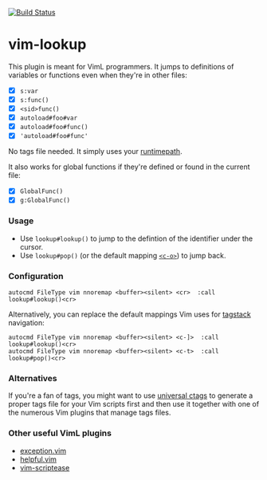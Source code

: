 [![Build Status](https://travis-ci.org/mhinz/vim-lookup.svg?branch=master)](https://travis-ci.org/mhinz/vim-lookup)

# vim-lookup

This plugin is meant for VimL programmers. It jumps to definitions of variables
or functions even when they're in other files:

- [x] `s:var`
- [x] `s:func()`
- [x] `<sid>func()`
- [x] `autoload#foo#var`
- [x] `autoload#foo#func()`
- [x] `'autoload#foo#func'`

No tags file needed. It simply uses your
[runtimepath](https://neovim.io/doc/user/options.html#'rtp').

It also works for global functions if they're defined or found in the current
file:

- [x] `GlobalFunc()`
- [x] `g:GlobalFunc()`

### Usage

- Use `lookup#lookup()` to jump to the defintion of the identifier under the
  cursor.
- Use `lookup#pop()` (or the default mapping
  [`<c-o>`](https://github.com/mhinz/vim-galore/#changelist-jumplist)) to jump
  back.

### Configuration

```viml
autocmd FileType vim nnoremap <buffer><silent> <cr>  :call lookup#lookup()<cr>
```

Alternatively, you can replace the default mappings Vim uses for
[tagstack](https://neovim.io/doc/user/tagsrch.html#tag-stack) navigation:

```viml
autocmd FileType vim nnoremap <buffer><silent> <c-]>  :call lookup#lookup()<cr>
autocmd FileType vim nnoremap <buffer><silent> <c-t>  :call lookup#pop()<cr>
```

### Alternatives

If you're a fan of tags, you might want to use [universal
ctags](https://github.com/universal-ctags/ctags) to generate a proper tags file
for your Vim scripts first and then use it together with one of the numerous Vim
plugins that manage tags files.

### Other useful VimL plugins

- [exception.vim](https://github.com/tweekmonster/exception.vim)
- [helpful.vim](https://github.com/tweekmonster/helpful.vim)
- [vim-scriptease](https://github.com/tpope/vim-scriptease)
